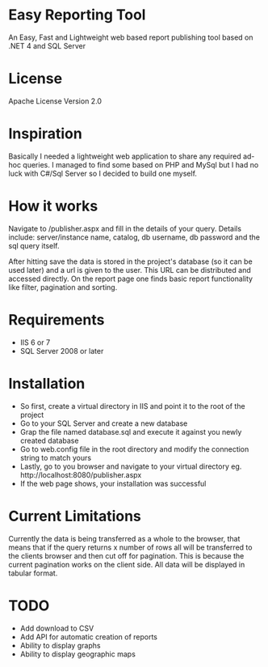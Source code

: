 # Easy Reporting Tool
An Easy, Fast and Lightweight web based report publishing tool based on .NET 4 and SQL Server

# License
Apache License Version 2.0

# Inspiration
Basically I needed a lightweight web application to share any required ad-hoc queries.
I managed to find some based on PHP and MySql but I had no luck with C#/Sql Server so I decided to build one myself.

# How it works
Navigate to /publisher.aspx and fill in the details of your query. Details include:
server/instance name, catalog, db username, db password and the sql query itself.<br/>

After hitting save the data is stored in the project's database (so it can be used later) and a url is given to the user.
This URL can be distributed and accessed directly. On the report page one finds basic report
functionality like filter, pagination and sorting.

# Requirements
+ IIS 6 or 7
+ SQL Server 2008 or later

# Installation
+ So first, create a virtual directory in IIS and point it to the root of the project
+ Go to your SQL Server and create a new database
+ Grap the file named database.sql and execute it against you newly created database
+ Go to web.config file in the root directory and modify the connection string to match yours
+ Lastly, go to you browser and navigate to your virtual directory eg. http://localhost:8080/publisher.aspx
+ If the web page shows, your installation was successful

# Current Limitations
Currently the data is being transferred as a whole to the browser, that means that if the query returns x number of rows
all will be transferred to the clients browser and then cut off for pagination. This is because the current pagination works on the client side.
All data will be displayed in tabular format.


# TODO
+ Add download to CSV
+ Add API for automatic creation of reports
+ Ability to display graphs
+ Ability to display geographic maps
